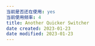 ```yaml
---
当前是否还在使用: yes
当前使用频率: 4
title: Another Quicker Switcher
date created: 2023-01-23
date modified: 2023-01-23
---
```

